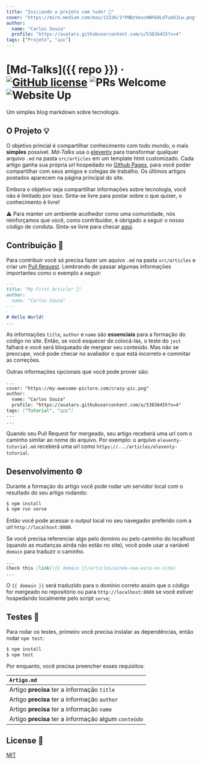 ```yaml
---
title: "Iniciando o projeto com tudo! 🚀"
cover: "https://miro.medium.com/max/13336/1*PNBzVeucHWh68LdTukOJLw.png"
author:
  name: "Carlos Souza"
  profile: "https://avatars.githubusercontent.com/u/53836455?v=4"
tags: ["Projeto", "🇧🇷️"]
---
```


# [Md-Talks]({{ repo }}) &middot; [![GitHub license](https://img.shields.io/badge/license-MIT-blue.svg)](LICENSE) ![PRs Welcome](https://img.shields.io/badge/PRs-welcome-brightgreen.svg) ![Website Up](https://img.shields.io/website?url=https%3A%2F%2Fcarlos8v.github.io%2Fmd-talks%2F)
Um simples blog markdown sobre tecnologia.

## O Projeto 💡️

O objetivo princial é compartilhar conhecimento com todo mundo, o mais **simples** possível. *Md-Talks* usa o [eleventy](https://github.com/11ty/eleventy) para transformar qualquer arquivo `.md` na pasta `src/articles` em um template html customizado. Cada artigo ganha sua própria url hospedado no [Github Pages](https://pages.github.com/), para você poder compartilhar com seus amigos e colegas de trabalho. Os últimos artigos postados aparecem na página principal do site.

Embora o objetivo seja compartilhar informações sobre tecnologia, você não é limitado por isso. Sinta-se livre para postar sobre o que quiser, o conhecimento é livre!

⚠️ Para manter um ambiente acolhedor como uma comunidade, nós reinforçamos que você, como contribuidor, é obrigado a seguir o nosso código de conduta. Sinta-se livre para checar [aqui](https://github.com/carlos8v/md-talks/blob/main/CODE_OF_CONDUCT.md).


## Contribuição 🤝️

Para contribuir você só precisa fazer um aquivo `.md` na pasta `src/articles` e criar um [Pull Request][pull-request-info]. Lembrando de passar algumas informações importantes como o exemplo a seguir:

```md
---
title: "My First Article! 🚀"
author:
  name: "Carlos Souza"
---

# Hello World!
...
```

As informações `title`, `author` e `name` são **essenciais** para a formação do código no site. Então, se você esquecer de colocá-las, o teste do `jest` falhará e você será bloqueado de mergear seu conteúdo. Mas não se preocupe, você pode checar no avaliador o que está incorreto e commitar as correções.

Outras informações opcionais que você pode prover são:
```md
...
cover: "https://my-awesome-picture.com/crazy-pic.png"
author:
  name: "Carlos Souza"
  profile: "https://avatars.githubusercontent.com/u/53836455?v=4"
tags: ["Tutorial", "🇺🇸️"]
---
...
```

Quando seu Pull Request for mergeado, seu artigo receberá uma url com o caminho similar ao nome do arquivo. Por exemplo: o arquivo `eleventy-tutorial.md` receberá uma url como `https://.../articles/eleventy-tutorial`.


## Desenvolvimento ⚙️

Durante a formação do artigo você pode rodar um servidor local com o resultado do seu artigo rodando:

```bash
$ npm install
$ npm run serve
```

Então você pode acessar o output local no seu navegador preferido com a url `http://localhost:8080`.

Se você precisa referenciar algo pelo domínio ou pelo caminho do localhost (quando as mudanças ainda não estão no site), você pode usar a variável `domain` para traduzir o caminho.

```md
...
Check this [link]({{ domain }}/articles/ainda-nao-esta-no-site)
...
```

O `{{ domain }}` será traduzido para o domínio correto assim que o código for mergeado no repositório ou para `http://localhost:8080` se você estiver hospedando localmente pelo script `serve`;


## Testes 🔧️

Para rodar os testes, primeiro você precisa instalar as dependências, então rodar `npm test`:

```bash
$ npm install
$ npm test
```

Por enquanto, você precisa preencher esses requisitos:

| `Artigo.md` |
|:--|
| Artigo **precisa** ter a informação `title` |
| Artigo **precisa** ter a informação `author` |
| Artigo **precisa** ter a informação `name` |
| Artigo **precisa** ter a informação algum `conteúdo` |


## License 📃️

[MIT](LICENSE)

[pull-request-info]: https://docs.github.com/pt/github/collaborating-with-issues-and-pull-requests/creating-a-pull-request